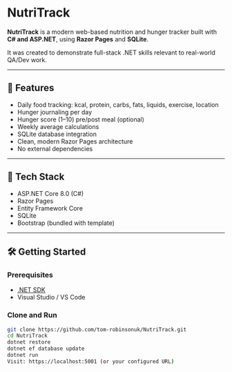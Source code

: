 # NutriTrack

**NutriTrack** is a modern web-based nutrition and hunger tracker built with **C# and ASP.NET**, using **Razor Pages** and **SQLite**.

It was created to demonstrate full-stack .NET skills relevant to real-world QA/Dev work.

---

## 🚀 Features

- Daily food tracking: kcal, protein, carbs, fats, liquids, exercise, location
- Hunger journaling per day
- Hunger score (1–10) pre/post meal (optional)
- Weekly average calculations
- SQLite database integration
- Clean, modern Razor Pages architecture
- No external dependencies

---

## 🔧 Tech Stack

- ASP.NET Core 8.0 (C#)
- Razor Pages
- Entity Framework Core
- SQLite
- Bootstrap (bundled with template)

---

## 🛠️ Getting Started

### Prerequisites
- [.NET SDK](https://dotnet.microsoft.com/en-us/download)
- Visual Studio / VS Code

### Clone and Run
```bash
git clone https://github.com/tom-robinsonuk/NutriTrack.git
cd NutriTrack
dotnet restore
dotnet ef database update
dotnet run
Visit: https://localhost:5001 (or your configured URL)